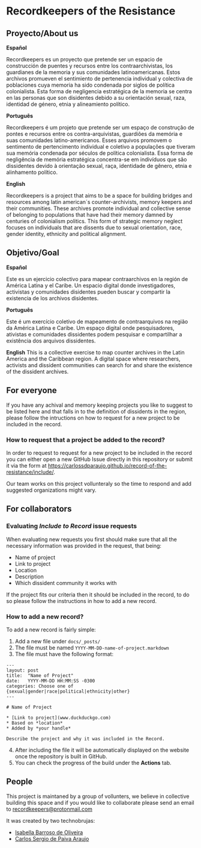 # Recordkeepers of the Resistance

## Proyecto/About us

**Español** 

Recordkeepers es un proyecto que pretende ser un espacio de construcción de puentes y recursos entre los contraarchivistas, los guardianes de la memoria y sus comunidades latinoamericanas. Estos archivos promueven el sentimiento de pertenencia individual y colectiva de poblaciones cuya memoria ha sido condenada por siglos de política colonialista. Esta forma de negligencia estratégica de la memoria se centra en las personas que son disidentes debido a su orientación sexual, raza, identidad de género, etnia y alineamiento político.

**Português** 

Recordkeepers é um projeto que pretende ser um espaço de construção de pontes e recursos entre os contra-arquivistas, guardiões da memória e suas comunidades latino-americanos. Esses arquivos promovem o sentimento de pertencimento individual e coletivo a populações que tiveram sua memória condenada por séculos de política colonialista. Essa forma de negligência de memória estratégica concentra-se em indivíduos que são dissidentes devido à orientação sexual, raça, identidade de gênero, etnia e alinhamento político.

**English** 

Recordkeepers is a project that aims to be a space for building bridges and resources among latin american´s counter-archivists, memory keepers and their communities. These archives promote individual and collective sense of belonging to populations that have had their memory damned by centuries of colonialism politics. This form of strategic memory neglect focuses on individuals that are dissents due to sexual orientation, race, gender identity, ethnicity and political alignment.


## Objetivo/Goal

**Español** 

Este es un ejercicio colectivo para mapear contraarchivos en la región de América Latina y el Caribe. Un espacio digital donde investigadores, activistas y comunidades disidentes pueden buscar y compartir la existencia de los archivos disidentes.

**Português** 

Este é um exercício coletivo de mapeamento de contraarquivos na região da América Latina e Caribe. Um espaço digital onde pesquisadores, ativistas e comunidades dissidentes podem pesquisar e compartilhar a existência dos arquivos dissidentes.

**English** 
This is a collective exercise to map counter archives in the Latin America and the Caribbean region. A digital space where researchers, activists and dissident communities can search for and share the existence of the dissident archives.

## For everyone
If you have any achival and memory keeping projects you like to suggest to be listed here and that falls in to the definition of dissidents in the region, please follow the intructions on how to request for a new project to be included in the record.

### How to request that a project be added to the record?
In order to request to request for a new project to be included in the record you can either open a new GitHub Issue directly in this repository or submit it via the form at https://carlossdparaujo.github.io/record-of-the-resistance/include/.

Our team works on this project vollunteraly so the time to respond and add suggested organizations might vary.  

## For collaborators

### Evaluating *Include to Record* issue requests
When evaluating new requests you first should make sure that all the necessary information was provided in the request, that being:
* Name of project
* Link to project
* Location
* Description
* Which dissident community it works with

If the project fits our criteria then it should be included in the record, to do so please follow the instructions in how to add a new record.

### How to add a new record?
To add a new record is fairly simple:
1. Add a new file under `docs/_posts/`
2. The file must be named `YYYY-MM-DD-name-of-project.markdown`
3. The file must have the following format:
```
---
layout: post
title:  "Name of Project"
date:   YYYY-MM-DD HH:MM:SS -0300
categories: Choose one of {sexual|gender|race|political|ethnicity|other}
---

# Name of Project

* [Link to project](www.duckduckgo.com)
* Based on *location*
* Added by *your handle*

Describe the project and why it was included in the Record.
```
4. After including the file it will be automatically displayed on the website once the repository is built in GitHub.
5. You can check the progress of the build under the **Actions** tab.

## People
This project is maintaned by a group of vollunters, we believe in collective building this space and if you would like to collaborate please send an email to recordkeepers@protonmail.com 

It was created by two technobrujas:
* [Isabella Barroso de Oliveira](http://isabarroso.com/)
* [Carlos Sergio de Paiva Araujo](https://github.com/carlossdparaujo)
